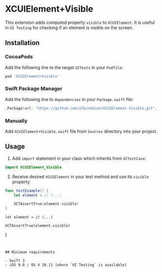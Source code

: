 # XCUIElement+Visible

This extension adds computed property `visible` to `XCUIElement`. It is useful in `UI Testing` for checking if an element is visible on the screen.


## Installation


### CocoaPods

Add the following line to the target `UITests` in your `Podfile`:

``` Ruby
pod 'XCUIElement+Visible'
```

### Swift Package Manager

Add the following line to `dependencies` in your `Package.swift` file:

``` Swift
.Package(url: "https://github.com/albinekcom/XCUIElement-Visible.git", majorVersion: 0)
```

### Manually

Add `XCUIElement+Visible.swift` file from `Sources` directory into your project.


## Usage

  1. Add `import` statement in your class which inherits from `XCTestCase`:
  ``` Swift
  import XCUIElement_Visible
  ```

  2. Receive desired `XCUIElement` in your test method and use its `visible` property:
  ``` Swift
  func testExample() {
      let element = // (...)

      XCTAssertTrue(element.visible)
  }
  ```


    let element = // (...)

    XCTAssertTrue(element.visible)
}
```


## Minimum requirements

- Swift 3
- iOS 9.0 / OS X 10.11 (where `UI Testing` is available)
